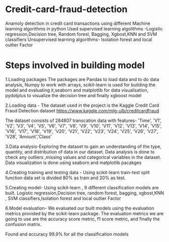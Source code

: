 # Credit-card-fraud-detection
Anamoly detection in credit card transactions using different Machine learning algorithms in python
Used supervised learning algolithms -Logistic regression,Decision tree, Random forest, Bagging, Xgbost,KNN and SVM classifiers
Unsupervised learning algorithms- Isolation forest and local outlier Factor

# Steps involved in building model
1.Loading packages
The packages are Pandas to load data and to do data analysis, Numpy to work with arrays, scikit-learn is used for building the model and evaluating it,seaborn  and matplotlib for data visualisation, pydotplus to visualize the decision tree and finally xgboost model

2.Loading data - The dataset used in the project is the Kaggle Credit Card Fraud Detection dataset https://www.kaggle.com/mlg-ulb/creditcardfraud

The dataset consists of 284807 transcation data with features- 'Time', 'V1', 'V2', 'V3', 'V4', 'V5', 'V6', 'V7', 'V8', 'V9', 'V10',
       'V11', 'V12', 'V13', 'V14', 'V15', 'V16', 'V17', 'V18', 'V19', 'V20',
       'V21', 'V22', 'V23', 'V24', 'V25', 'V26', 'V27', 'V28', 'Amount','Class'
       
3.Data analysis-Exploring the dataset to gain an understanding of the type, quantity, and distribution of data in our dataset. Data analysis is done to check any outliers ,missing values and categorical variables in the dataset. Data visualization is done  using seaborn and matplotlib pacakges

4.Creating training and testing data - Using scikit-learn train-test split function data set is divided 80% as train and 20% as test.

5.Creating model- Using scikit-learn ,  9 different classification models are built.
Logistic regression,Decision tree, random forest, bagging, xgbost,KNN , SVM classifiers,Isolation forest and local outlier Factor

6.Model evaluation- We evaluated our built models using the evaluation metrics provided by the scikit-learn package. The evaluation metrics we are going to use are the accuracy score metric, f1 score metric, and finally the confusion matrix.

  Found and accuracy 99.9% for all the classification models


  


